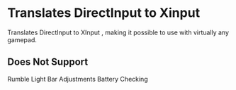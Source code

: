 # Translates DirectInput to Xinput

Translates DirectInput to XInput , making it possible to use with virtually any gamepad.

## Does Not Support

  Rumble
  Light Bar Adjustments
  Battery Checking
